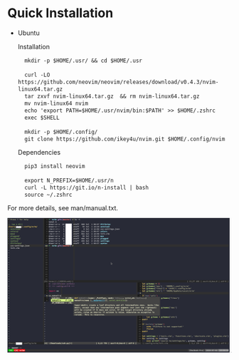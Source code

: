 # Quick Installation

- Ubuntu

    Installation

        mkdir -p $HOME/.usr/ && cd $HOME/.usr

        curl -LO https://github.com/neovim/neovim/releases/download/v0.4.3/nvim-linux64.tar.gz
        tar zxvf nvim-linux64.tar.gz  && rm nvim-linux64.tar.gz
        mv nvim-linux64 nvim
        echo 'export PATH=$HOME/.usr/nvim/bin:$PATH' >> $HOME/.zshrc
        exec $SHELL

        mkdir -p $HOME/.config/
        git clone https://github.com/ikey4u/nvim.git $HOME/.config/nvim

    Dependencies

        pip3 install neovim

        export N_PREFIX=$HOME/.usr/n
        curl -L https://git.io/n-install | bash
        source ~/.zshrc

For more details, see man/manual.txt.

![nvim](./man/nvim.png)
